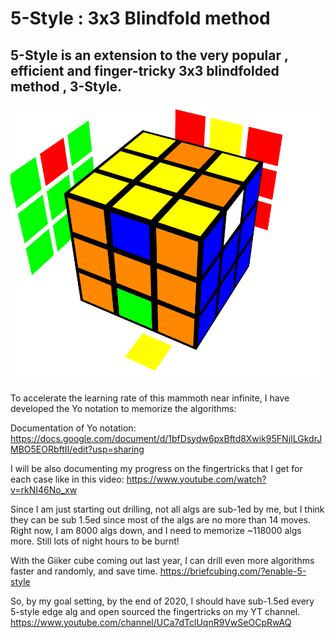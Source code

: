 # 5-Style : 3x3 Blindfold method
## 5-Style is an extension to the very popular , efficient and finger-tricky 3x3 blindfolded method , 3-Style.

![Image description](https://github.com/abunickabhi/5-style/blob/master/images/abhg.png)

To accelerate the learning rate of this mammoth near infinite, I have developed the Yo notation to memorize the algorithms:

Documentation of Yo notation:
https://docs.google.com/document/d/1bfDsydw6pxBftd8Xwik95FNjILGkdrJMBO5EORbftII/edit?usp=sharing


I will be also documenting my progress on the fingertricks that I get for each case like in this video: https://www.youtube.com/watch?v=rkNI46No_xw

Since I am just starting out drilling, not all algs are sub-1ed by me, but I think they can be sub 1.5ed since most of the algs are no more than 14 moves.
Right now, I am 8000 algs down, and I need to memorize ~118000 algs more. Still lots of night hours to be burnt!


With the Giiker cube coming out last year, I can drill even more algorithms faster and randomly, and save time.
https://briefcubing.com/?enable-5-style

So, by my goal setting, by the end of 2020, I should have sub-1.5ed every 5-style edge alg and open sourced the fingertricks on my YT channel.
https://www.youtube.com/channel/UCa7dTclUqnR9VwSeOCpRwAQ
